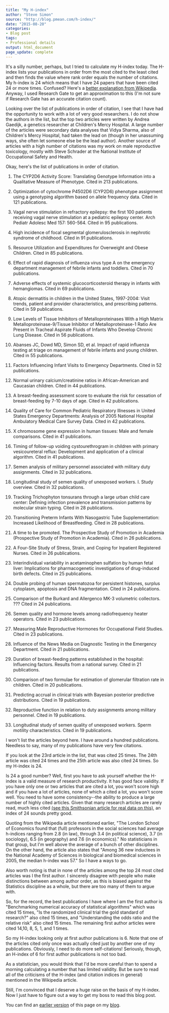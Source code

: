 ```yaml
---
title: "My H-index"
author: "Steve Simon"
source: "http://blog.pmean.com/h-index/"
date: "2015-08-20"
categories:
- Blog post
tags:
- Professional details
output: html_document
page_update: complete
---
```


It's a silly number, perhaps, but I tried to calculate my H-index today. The H-index lists your publications in order from the most cited to the least cited and then finds the value where rank order equals the number of citations. My h-index is 24 which means that I have 24 papers that have been cited 24 or more times. Confused? Here's a [better explanation from Wikipedia][wik1]. Anyway, I used Research Gate to get an approximation to this (I'm not sure if Research Gate has an accurate citation count).

<!---More--->

Looking over the list of publications in order of citation, I see that I have had the opportunity to work with a lot of very good researchers. I do not show the authors in the list, but the top two articles were written by Andrea Gaedijk, a genetics researcher at Children's Mercy Hospital. A large number of the articles were secondary data analyses that Vidya Sharma, also of Children's Mercy Hospital, had taken the lead on (though in her unassuming ways, she often let someone else be the lead author). Another source of articles with a high number of citations was my work on male reproductive toxicology, mostly with Steve Schrader at the National Institute of Occupational Safety and Health.

Okay, here's the list of publications in order of citation.

1.  The CYP2D6 Activity Score: Translating Genotype Information
    into a Qualitative Measure of Phenotype. Cited in 213 publications.

2.  Optimization of cytochrome P4502D6 (CYP2D6) phenotype
    assignment using a genotyping algorithm based on allele frequency
    data. Cited in 121 publications.

3.  Vagal nerve stimulation in refractory epilepsy: the first
    100 patients receiving vagal nerve stimulation at a pediatric
    epilepsy center. Arch Pediatr Adolesc Med 157: 560-564. Cited in 95
    publications.

4.  High incidence of focal segmental glomerulosclerosis in
    nephrotic syndrome of childhood. Cited in 91 publications.

5.  Resource Utilization and Expenditures for Overweight and
    Obese Children. Cited in 85 publications.

6.  Effect of rapid diagnosis of influenza virus type A on the
    emergency department management of febrile infants and toddlers.
    Cited in 70 publications.

7.  Adverse effects of systemic glucocorticosteroid therapy in
    infants with hemangiomas. Cited in 69 publications.

8.  Atopic dermatitis in children in the United States,
    1997-2004: Visit trends, patient and provider characteristics, and
    prescribing patterns. Cited in 59 publications.

9.  Low Levels of Tissue Inhibitors of Metalloproteinases With
    a High Matrix Metalloproteinase-9/Tissue Inhibitor of
    Metalloproteinase-1 Ratio Are Present in Tracheal Aspirate Fluids of
    Infants Who Develop Chronic Lung Disease. Cited in 56 publications.

10. Abanses JC, Dowd MD, Simon SD, et al. Impact of rapid
    influenza testing at triage on management of febrile infants and
    young children. Cited in 55 publications.

11. Factors Influencing Infant Visits to Emergency Departments.
    Cited in 52 publications.

12. Normal urinary calcium/creatinine ratios in
    African-American and Caucasian children. Cited in 44 publications.

13. A breast-feeding assessment score to evaluate the risk for
    cessation of breast-feeding by 7-10 days of age. Cited in 42
    publications.

14. Quality of Care for Common Pediatric Respiratory Illnesses
    in United States Emergency Departments: Analysis of 2005 National
    Hospital Ambulatory Medical Care Survey Data. Cited in 42
    publications.

15. X chromosome gene expression in human tissues: Male and
    female comparisons. Cited in 41 publications.

16. Timing of follow-up voiding cystourethrogram in children
    with primary vesicoureteral reflux: Development and application of a
    clinical algorithm. Cited in 41 publications.

17. Semen analysis of military personnel associated with
    military duty assignments. Cited in 32 publications.

18. Longitudinal study of semen quality of unexposed
    workers. I. Study overview. Cited in 32 publications.

19. Tracking Trichophyton tonsurans through a large urban child
    care center: Defining infection prevalence and transmission patterns
    by molecular strain typing. Cited in 28 publications.

20. Transitioning Preterm Infants With Nasogastric Tube
    Supplementation: Increased Likelihood of Breastfeeding. Cited in 28
    publications.

21. A time to be promoted. The Prospective Study of Promotion
    in Academia (Prospective Study of Promotion in Academia). Cited in
    26 publications.

22. A Four-Site Study of Stress, Strain, and Coping for
    Inpatient Registered Nurses. Cited in 26 publications.

23. Interindividual variability in acetaminophen sulfation by
    human fetal liver: Implications for pharmacogenetic investigations
    of drug-induced birth defects. Cited in 25 publications.

24. Double probing of human spermatozoa for persistent
    histones, surplus cytoplasm, apoptosis and DNA fragmentation. Cited
    in 24 publications.

25. Comparison of the Burkard and Allergenco MK-3 volumetric
    collectors. ??? Cited in 24 publications.

26. Semen quality and hormone levels among radiofrequency
    heater operators. Cited in 23 publications.

27. Measuring Male Reproductive Hormones for Occupational Field
    Studies. Cited in 23 publications.

28. Influence of the News Media on Diagnostic Testing in the
    Emergency Department. Cited in 21 publications.

29. Duration of breast-feeding patterns established in the
    hospital: Influencing factors. Results from a national survey. Cited
    in 21 publications.

30. Comparison of two formulae for estimation of glomerular
    filtration rate in children. Cited in 20 publications.

31. Predicting accrual in clinical trials with Bayesian
    posterior predictive distributions. Cited in 19 publications.

32. Reproductive function in relation to duty assignments among
    military personnel. Cited in 19 publications.

33. Longitudinal study of semen quality of unexposed workers.
    Sperm motility characteristics. Cited in 19 publications.

I won't list the articles beyond here. I have around a hundred publications. Needless to say, many of my publications have very few citations.

If you look at the 23rd article in the list, that was cited 25 times. The 24th article was cited 24 times and the 25th article was also cited 24 times. So my H-index is 24.

Is 24 a good number? Well, first you have to ask yourself whether the H-index is a valid measure of research productivity. It has good face validity. If you have only one or two articles that are cited a lot, you won't score high and if you have a lot of articles, none of which a cited a lot, you won't score well. You need to have some consistency--the ability to produce a large number of highly cited articles. Given that many research articles are rarely read, much less cited [(see this Smithsonian article for real data on this)][smi1], an index of 24 sounds pretty good.

Quoting from the Wikipedia article mentioned earlier, "The London School of Economics found that (full) professors in the social sciences had average h-indices ranging from 2.8 (in law), through 3.4 (in political science), 3.7 (in sociology), 6.5 (in geography) and 7.6 (in economics)." No statisticians in that group, but I'm well above the average of a bunch of other disciplines. On the other hand, the article also states that "Among 36 new inductees in the National Academy of Sciences in biological and biomedical sciences in 2005, the median h-index was 57." So I have a ways to go.

Also worth noting is that in none of the articles among the top 24 most cited articles was I the first author. I sincerely disagree with people who make distinctions between among author order, as this is biased against the Statistics discipline as a whole, but there are too many of them to argue with.

So, for the record, the best publications I have where I am the first author is "Benchmarking numerical accuracy of statistical algorithms" which was cited 15 times, "Is the randomized clinical trial the gold standard of research?" also cited 15 times, and "Understanding the odds ratio and the relative risk" also cited 15 times. The remaining first author articles were cited 14,10, 8, 5, 1, and 1 times.

So my H-index looking only at first author publications is 6. Note that one of the articles cited only once was actually cited just by another one of my publications. Obviously, I need to do more self-citations! Seriously, though, an H-index of 6 for first author publications is not too bad.

As a statistician, you would think that I'd be more careful than to spend a morning calculating a number that has limited validity. But be sure to read all of the criticisms of the H-index (and citation indices in general) mentioned in the Wikipedia article.

Still, I'm convinced that I deserve a huge raise on the basis of my H-index. Now I just have to figure out a way to get my boss to read this blog post.

You can find an [earlier version][sim1] of this page on my [blog][sim2].

[sim1]: http://blog.pmean.com/h-index/
[sim2]: http://blog.pmean.com


[smi1]: http://www.smithsonianmag.com/smart-news/half-academic-studies-are-never-read-more-three-people-180950222/?no-ist
[wik1]: https://en.wikipedia.org/wiki/H-index
